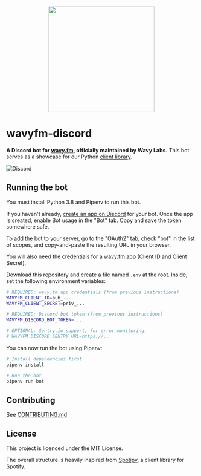 <p align="center">
  <br />
  <a href="https://wavy.fm" target="_blank" align="center">
    <img src="https://wavy.fm/_assets/wavy-logo.png" width="280">
  </a>
  <br />
</p>

# wavyfm-discord

**A Discord bot for [wavy.fm](https://wavy.fm), officially maintained by Wavy Labs.**
This bot serves as a showcase for our Python [client library](https://github.com/wavy/wavyfm-python).

![Discord](https://img.shields.io/discord/742178434243100752?color=%237289DA&label=discord)

## Running the bot

You must install Python 3.8 and Pipenv to run this bot.

If you haven't already, [create an app on Discord](https://discord.com/developers/applications) for your bot. Once the
app is created, enable Bot usage in the "Bot" tab. Copy and save the token somewhere safe.

To add the bot to your server, go to the "OAuth2" tab, check "bot" in the list of scopes, and copy-and-paste the
resulting URL in your browser.

You will also need the credentials for a [wavy.fm app](https://wavy.fm/developers/apps) (Client ID and Client Secret).

Download this repository and create a file named `.env` at the root. Inside, set the following environment variables:

```bash
# REQUIRED: wavy.fm app credentials (from previous instructions)
WAVYFM_CLIENT_ID=pub_...
WAVYFM_CLIENT_SECRET=priv_...

# REQUIRED: Discord bot token (from previous instructions)
WAVYFM_DISCORD_BOT_TOKEN=...

# OPTIONAL: Sentry.io support, for error monitoring.
# WAVYFM_DISCORD_SENTRY_URL=https://...
```

You can now run the bot using Pipenv:

```bash
# Install dependencies first
pipenv install

# Run the bot
pipenv run bot
```

## Contributing

See [CONTRIBUTING.md](https://github.com/wavy/wavyfm-discord/blob/master/CONTRIBUTING.md)

## License

This project is licenced under the MIT License.

The overall structure is heavily inspired from [Spotipy](https://github.com/plamere/spotipy), a client library for
Spotify.
